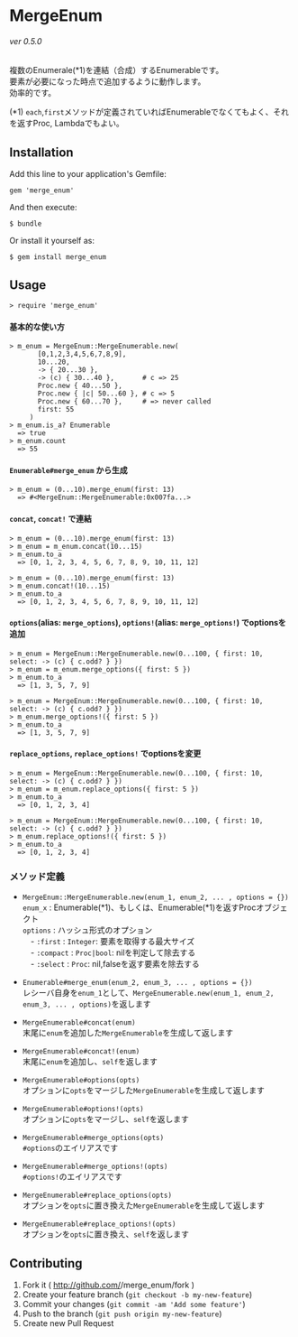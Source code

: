 # MergeEnum
###### ver 0.5.0

複数のEnumerale(*1)を連結（合成）するEnumerableです。  
要素が必要になった時点で追加するように動作します。  
効率的です。

(*1) `each`,`first`メソッドが定義されていればEnumerableでなくてもよく、それを返すProc, Lambdaでもよい。

## Installation

Add this line to your application's Gemfile:

    gem 'merge_enum'

And then execute:

    $ bundle

Or install it yourself as:

    $ gem install merge_enum

## Usage

    > require 'merge_enum'

#### 基本的な使い方

    > m_enum = MergeEnum::MergeEnumerable.new(
           [0,1,2,3,4,5,6,7,8,9],
           10...20,
           -> { 20...30 },
           -> (c) { 30...40 },       # c => 25
           Proc.new { 40...50 },
           Proc.new { |c| 50...60 }, # c => 5
           Proc.new { 60...70 },     # => never called
           first: 55
         )
    > m_enum.is_a? Enumerable
      => true
    > m_enum.count
      => 55

#### `Enumerable#merge_enum` から生成

    > m_enum = (0...10).merge_enum(first: 13)
      => #<MergeEnum::MergeEnumerable:0x007fa...>

#### `concat`, `concat!` で連結

    > m_enum = (0...10).merge_enum(first: 13)
    > m_enum = m_enum.concat(10...15)
    > m_enum.to_a
      => [0, 1, 2, 3, 4, 5, 6, 7, 8, 9, 10, 11, 12]
    
    > m_enum = (0...10).merge_enum(first: 13)
    > m_enum.concat!(10...15)
    > m_enum.to_a
      => [0, 1, 2, 3, 4, 5, 6, 7, 8, 9, 10, 11, 12]

#### `options`(alias: `merge_options`), `options!`(alias: `merge_options!`) でoptionsを追加

    > m_enum = MergeEnum::MergeEnumerable.new(0...100, { first: 10, select: -> (c) { c.odd? } })
    > m_enum = m_enum.merge_options({ first: 5 })
    > m_enum.to_a
      => [1, 3, 5, 7, 9]
    
    > m_enum = MergeEnum::MergeEnumerable.new(0...100, { first: 10, select: -> (c) { c.odd? } })
    > m_enum.merge_options!({ first: 5 })
    > m_enum.to_a
      => [1, 3, 5, 7, 9]

#### `replace_options`, `replace_options!` でoptionsを変更

    > m_enum = MergeEnum::MergeEnumerable.new(0...100, { first: 10, select: -> (c) { c.odd? } })
    > m_enum = m_enum.replace_options({ first: 5 })
    > m_enum.to_a
      => [0, 1, 2, 3, 4]
    
    > m_enum = MergeEnum::MergeEnumerable.new(0...100, { first: 10, select: -> (c) { c.odd? } })
    > m_enum.replace_options!({ first: 5 })
    > m_enum.to_a
      => [0, 1, 2, 3, 4]

### メソッド定義

* `MergeEnum::MergeEnumerable.new(enum_1, enum_2, ... , options = {})`  
    `enum_x`  : Enumerable(*1)、もしくは、Enumerable(*1)を返すProcオブジェクト  
    `options` : ハッシュ形式のオプション  
            　- `:first`   : `Integer`: 要素を取得する最大サイズ  
            　- `:compact` : `Proc|bool`: nilを判定して除去する  
            　- `:select`  : `Proc`: nil,falseを返す要素を除去する  

* `Enumerable#merge_enum(enum_2, enum_3, ... , options = {})`  
    レシーバ自身を`enum_1`として、`MergeEnumerable.new(enum_1, enum_2, enum_3, ... , options)`を返します

* `MergeEnumerable#concat(enum)`  
    末尾に`enum`を追加した`MergeEnumerable`を生成して返します

* `MergeEnumerable#concat!(enum)`  
    末尾に`enum`を追加し、`self`を返します

* `MergeEnumerable#options(opts)`  
    オプションに`opts`をマージした`MergeEnumerable`を生成して返します

* `MergeEnumerable#options!(opts)`  
    オプションに`opts`をマージし、`self`を返します

* `MergeEnumerable#merge_options(opts)`  
    `#options`のエイリアスです

* `MergeEnumerable#merge_options!(opts)`  
    `#options!`のエイリアスです

* `MergeEnumerable#replace_options(opts)`  
    オプションを`opts`に置き換えた`MergeEnumerable`を生成して返します

* `MergeEnumerable#replace_options!(opts)`  
    オプションを`opts`に置き換え、`self`を返します

## Contributing

1. Fork it ( http://github.com/<my-github-username>/merge_enum/fork )
2. Create your feature branch (`git checkout -b my-new-feature`)
3. Commit your changes (`git commit -am 'Add some feature'`)
4. Push to the branch (`git push origin my-new-feature`)
5. Create new Pull Request
